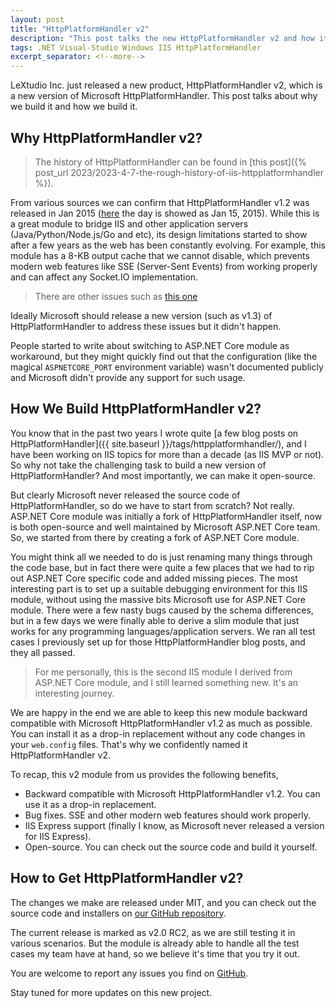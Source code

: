 ```yaml
---
layout: post
title: "HttpPlatformHandler v2"
description: "This post talks the new HttpPlatformHandler v2 and how it is built."
tags: .NET Visual-Studio Windows IIS HttpPlatformHandler
excerpt_separator: <!--more-->
---
```


LeXtudio Inc. just released a new product, HttpPlatformHandler v2, which is a new version of Microsoft HttpPlatformHandler. This post talks about why we build it and how we build it.
<!--more-->

## Why HttpPlatformHandler v2?

> The history of HttpPlatformHandler can be found in [this post]({% post_url 2023/2023-4-7-the-rough-history-of-iis-httpplatformhandler %}).

From various sources we can confirm that HttpPlatformHandler v1.2 was released in Jan 2015 ([here](https://www.iis.net/downloads/microsoft/category/host-applications#:~:text=HttpPlatformHandler%20v1.2%20Published,on%2001%2F15%2F2015%20by%20Microsoft) the day is showed as Jan 15, 2015). While this is a great module to bridge IIS and other application servers (Java/Python/Node.js/Go and etc), its design limitations started to show after a few years as the web has been constantly evolving. For example, this module has a 8-KB output cache that we cannot disable, which prevents modern web features like SSE (Server-Sent Events) from working properly and can affect any Socket.IO implementation.

> There are other issues such as [this one](https://learn.microsoft.com/en-us/answers/questions/827779/iis-duplicate-http-platform-port)

Ideally Microsoft should release a new version (such as v1.3) of HttpPlatformHandler to address these issues but it didn't happen.

People started to write about switching to ASP.NET Core module as workaround, but they might quickly find out that the configuration (like the magical `ASPNETCORE_PORT` environment variable) wasn't documented publicly and Microsoft didn't provide any support for such usage.

## How We Build HttpPlatformHandler v2?

You know that in the past two years I wrote quite [a few blog posts on HttpPlatformHandler]({{ site.baseurl }}/tags/httpplatformhandler/), and I have been working on IIS topics for more than a decade (as IIS MVP or not). So why not take the challenging task to build a new version of HttpPlatformHandler? And most importantly, we can make it open-source.

But clearly Microsoft never released the source code of HttpPlatformHandler, so do we have to start from scratch? Not really. ASP.NET Core module was initially a fork of HttpPlatformHandler itself, now is both open-source and well maintained by Microsoft ASP.NET Core team. So, we started from there by creating a fork of ASP.NET Core module.

You might think all we needed to do is just renaming many things through the code base, but in fact there were quite a few places that we had to rip out ASP.NET Core specific code and added missing pieces. The most interesting part is to set up a suitable debugging environment for this IIS module, without using the massive bits Microsoft use for ASP.NET Core module. There were a few nasty bugs caused by the schema differences, but in a few days we were finally able to derive a slim module that just works for any programming languages/application servers. We ran all test cases I previously set up for those HttpPlatformHandler blog posts, and they all passed.

> For me personally, this is the second IIS module I derived from ASP.NET Core module, and I still learned something new. It's an interesting journey.

We are happy in the end we are able to keep this new module backward compatible with Microsoft HttpPlatformHandler v1.2 as much as possible. You can install it as a drop-in replacement without any code changes in your `web.config` files. That's why we confidently named it HttpPlatformHandler v2.

To recap, this v2 module from us provides the following benefits,

* Backward compatible with Microsoft HttpPlatformHandler v1.2. You can use it as a drop-in replacement.
* Bug fixes. SSE and other modern web features should work properly.
* IIS Express support (finally I know, as Microsoft never released a version for IIS Express).
* Open-source. You can check out the source code and build it yourself.

## How to Get HttpPlatformHandler v2?

The changes we make are released under MIT, and you can check out the source code and installers on [our GitHub repository](https://github.com/lextudio/httpplatformhandlerv2/releases).

The current release is marked as v2.0 RC2, as we are still testing it in various scenarios. But the module is already able to handle all the test cases my team have at hand, so we believe it's time that you try it out.

You are welcome to report any issues you find on [GitHub](https://github.com/lextudio/httpplatformhandlerv2/issues).

Stay tuned for more updates on this new project.
